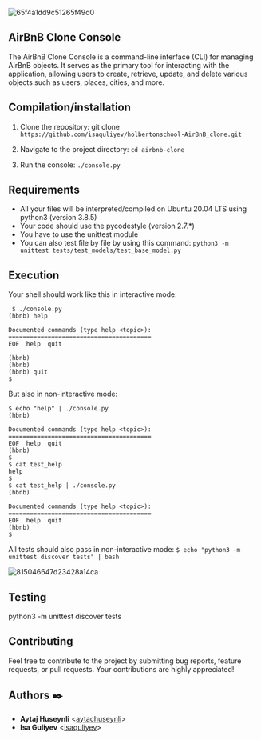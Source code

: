 ![65f4a1dd9c51265f49d0](https://github.com/isaquliyev/holbertonschool-AirBnB_clone/assets/64212177/1f3f0f13-a349-4ca9-aa62-7cefe26aff87)

## AirBnB Clone Console
The AirBnB Clone Console is a command-line interface (CLI) for managing AirBnB objects. It serves as the primary tool for interacting with the application, allowing users to create, retrieve, update, and delete various objects such as users, places, cities, and more.


## Compilation/installation

1. Clone the repository:
git clone `https://github.com/isaquliyev/holbertonschool-AirBnB_clone.git`

2. Navigate to the project directory:
`cd airbnb-clone`

3. Run the console:
`./console.py`

## Requirements
- All your files will be interpreted/compiled on Ubuntu 20.04 LTS using python3 (version 3.8.5)
- Your code should use the pycodestyle (version 2.7.*)
- You have to use the unittest module
- You can also test file by file by using this command: `python3 -m unittest tests/test_models/test_base_model.py`


## Execution
 Your shell should work like this in interactive mode:

```
 $ ./console.py
(hbnb) help

Documented commands (type help <topic>):
========================================
EOF  help  quit

(hbnb) 
(hbnb) 
(hbnb) quit
$
```
But also in non-interactive mode:

```
$ echo "help" | ./console.py
(hbnb)

Documented commands (type help <topic>):
========================================
EOF  help  quit
(hbnb) 
$
$ cat test_help
help
$
$ cat test_help | ./console.py
(hbnb)

Documented commands (type help <topic>):
========================================
EOF  help  quit
(hbnb) 
$
```

All tests should also pass in non-interactive mode: `$ echo "python3 -m unittest discover tests" | bash`

![815046647d23428a14ca](https://github.com/isaquliyev/holbertonschool-AirBnB_clone/assets/64212177/573b83b0-b871-4fb4-88b2-943b2039b4db)

## Testing
python3 -m unittest discover tests

## Contributing
Feel free to contribute to the project by submitting bug reports, feature requests, or pull requests. Your contributions are highly appreciated!

## Authors :black_nib:
* **Aytaj Huseynli** <[aytachuseynli](https://github.com/aytachuseynli)>
* **Isa Guliyev** <[isaquliyev](https://github.com/isaquliyev)>


